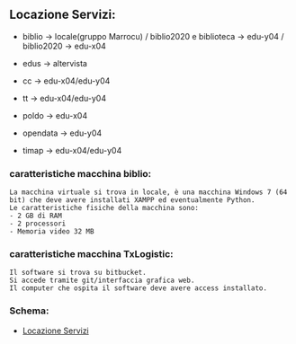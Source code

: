 ## Locazione Servizi: 

+ biblio -> locale(gruppo Marrocu) / biblio2020 e biblioteca -> edu-y04 / biblio2020 -> edu-x04

+ edus -> altervista

+ cc -> edu-x04/edu-y04

+ tt -> edu-x04/edu-y04

+ poldo -> edu-x04

+ opendata -> edu-y04

+ timap -> edu-x04/edu-y04




### caratteristiche macchina biblio:

	La macchina virtuale si trova in locale, è una macchina Windows 7 (64 bit) che deve avere installati XAMPP ed eventualmente Python.
	Le caratteristiche fisiche della macchina sono: 
	- 2 GB di RAM
	- 2 processori
	- Memoria video 32 MB


### caratteristiche macchina TxLogistic:

	Il software si trova su bitbucket.
	Si accede tramite git/interfaccia grafica web.
	Il computer che ospita il software deve avere access installato.


### Schema: 
+ [Locazione Servizi](https://github.com/marconivr/docs/blob/master/docs/PMO/risorse_utili/locazione_servizi_21-03-2018.PNG)
